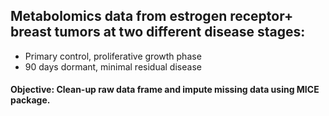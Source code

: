 ## Metabolomics data from estrogen receptor+ breast tumors at two different disease stages:
  - Primary control, proliferative growth phase
  - 90 days dormant, minimal residual disease 
  
#### Objective: Clean-up raw data frame and impute missing data using MICE package.
